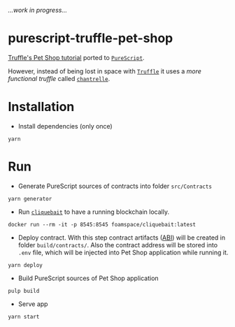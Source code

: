 _...work in progress..._

# purescript-truffle-pet-shop

[Truffle's Pet Shop tutorial](http://truffleframework.com/tutorials/pet-shop) ported to [`PureScript`](http://www.purescript.org/).

However, instead of being lost in space with [`Truffle`](http://truffleframework.com/) it uses a _more functional truffle_ called [`chantrelle`](https://github.com/f-o-a-m/chanterelle).


# Installation

- Install dependencies (only once)

```
yarn
```

# Run

- Generate PureScript sources of contracts into folder `src/Contracts`
```
yarn generator
```

- Run [`cliquebait`](https://github.com/f-o-a-m/cliquebait) to have a running blockchain locally.
```
docker run --rm -it -p 8545:8545 foamspace/cliquebait:latest
```

- Deploy contract. With this step contract artifacts ([ABI](https://github.com/ethereum/wiki/wiki/Ethereum-Contract-ABI)) will be created in folder `build/contracts/`. Also the contract address will be stored into `.env` file, which will be injected into Pet Shop application while running it.
```
yarn deploy
```

- Build PureScript sources of Pet Shop application
```
pulp build
```

- Serve app
```
yarn start
```

